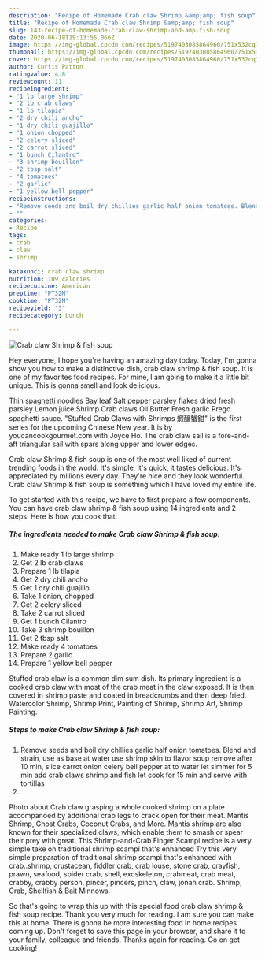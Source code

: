 ```yaml
---
description: "Recipe of Homemade Crab claw Shrimp &amp;amp; fish soup"
title: "Recipe of Homemade Crab claw Shrimp &amp;amp; fish soup"
slug: 143-recipe-of-homemade-crab-claw-shrimp-and-amp-fish-soup
date: 2020-06-18T19:13:55.066Z
image: https://img-global.cpcdn.com/recipes/5197403085864960/751x532cq70/crab-claw-shrimp-fish-soup-recipe-main-photo.jpg
thumbnail: https://img-global.cpcdn.com/recipes/5197403085864960/751x532cq70/crab-claw-shrimp-fish-soup-recipe-main-photo.jpg
cover: https://img-global.cpcdn.com/recipes/5197403085864960/751x532cq70/crab-claw-shrimp-fish-soup-recipe-main-photo.jpg
author: Curtis Patton
ratingvalue: 4.8
reviewcount: 11
recipeingredient:
- "1 lb large shrimp"
- "2 lb crab claws"
- "1 lb tilapia"
- "2 dry chili ancho"
- "1 dry chili guajillo"
- "1 onion chopped"
- "2 celery sliced"
- "2 carrot sliced"
- "1 bunch Cilantro"
- "3 shrimp bouillon"
- "2 tbsp salt"
- "4 tomatoes"
- "2 garlic"
- "1 yellow bell pepper"
recipeinstructions:
- "Remove seeds and boil dry chillies garlic half onion tomatoes. Blend and strain, use as base at water use shrimp skin to flavor soup remove after 10 min, slice carrot onion celery bell pepper at to water let simmer for 5 min add  crab claws shrimp and fish let cook for 15 min and serve with tortillas"
- ""
categories:
- Recipe
tags:
- crab
- claw
- shrimp

katakunci: crab claw shrimp 
nutrition: 109 calories
recipecuisine: American
preptime: "PT32M"
cooktime: "PT32M"
recipeyield: "3"
recipecategory: Lunch

---
```



![Crab claw Shrimp &amp; fish soup](https://img-global.cpcdn.com/recipes/5197403085864960/751x532cq70/crab-claw-shrimp-fish-soup-recipe-main-photo.jpg)

Hey everyone, I hope you're having an amazing day today. Today, I'm gonna show you how to make a distinctive dish, crab claw shrimp &amp; fish soup. It is one of my favorites food recipes. For mine, I am going to make it a little bit unique. This is gonna smell and look delicious.

Thin spaghetti noodles Bay leaf Salt pepper parsley flakes dried fresh parsley Lemon juice Shrimp Crab claws Oil Butter Fresh garlic Prego spaghetti sauce. &#34;Stuffed Crab Claws with Shrimps 蝦釀蟹鉗&#34; is the first series for the upcoming Chinese New year. It is by youcancookgourmet.com with Joyce Ho. The crab claw sail is a fore-and-aft triangular sail with spars along upper and lower edges.

Crab claw Shrimp &amp; fish soup is one of the most well liked of current trending foods in the world. It's simple, it's quick, it tastes delicious. It's appreciated by millions every day. They're nice and they look wonderful. Crab claw Shrimp &amp; fish soup is something which I have loved my entire life.


To get started with this recipe, we have to first prepare a few components. You can have crab claw shrimp &amp; fish soup using 14 ingredients and 2 steps. Here is how you cook that.

<!--inarticleads1-->

##### The ingredients needed to make Crab claw Shrimp &amp; fish soup:

1. Make ready 1 lb large shrimp
1. Get 2 lb crab claws
1. Prepare 1 lb tilapia
1. Get 2 dry chili ancho
1. Get 1 dry chili guajillo
1. Take 1 onion, chopped
1. Get 2 celery sliced
1. Take 2 carrot sliced
1. Get 1 bunch Cilantro
1. Take 3 shrimp bouillon
1. Get 2 tbsp salt
1. Make ready 4 tomatoes
1. Prepare 2 garlic
1. Prepare 1 yellow bell pepper


Stuffed crab claw is a common dim sum dish. Its primary ingredient is a cooked crab claw with most of the crab meat in the claw exposed. It is then covered in shrimp paste and coated in breadcrumbs and then deep fried. Watercolor Shrimp, Shrimp Print, Painting of Shrimp, Shrimp Art, Shrimp Painting. 

<!--inarticleads2-->

##### Steps to make Crab claw Shrimp &amp; fish soup:

1. Remove seeds and boil dry chillies garlic half onion tomatoes. Blend and strain, use as base at water use shrimp skin to flavor soup remove after 10 min, slice carrot onion celery bell pepper at to water let simmer for 5 min add  crab claws shrimp and fish let cook for 15 min and serve with tortillas
1. 


Photo about Crab claw grasping a whole cooked shrimp on a plate accompanoed by additional crab legs to crack open for their meat. Mantis Shrimp, Ghost Crabs, Coconut Crabs, and More. Mantis shrimp are also known for their specialized claws, which enable them to smash or spear their prey with great. This Shrimp-and-Crab Finger Scampi recipe is a very simple take on traditional shrimp scampi that&#39;s enhanced Try this very simple preparation of traditional shrimp scampi that&#39;s enhanced with crab..shrimp, crustacean, fiddler crab, crab louse, stone crab, crayfish, prawn, seafood, spider crab, shell, exoskeleton, crabmeat, crab meat, crabby, crabby person, pincer, pincers, pinch, claw, jonah crab. Shrimp, Crab, Shellfish &amp; Bait Minnows. 

So that's going to wrap this up with this special food crab claw shrimp &amp; fish soup recipe. Thank you very much for reading. I am sure you can make this at home. There is gonna be more interesting food in home recipes coming up. Don't forget to save this page in your browser, and share it to your family, colleague and friends. Thanks again for reading. Go on get cooking!
